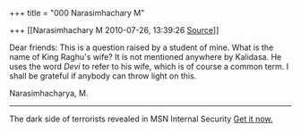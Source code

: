 +++
title = "000 Narasimhachary M"

+++
[[Narasimhachary M	2010-07-26, 13:39:26 [Source](https://groups.google.com/g/bvparishat/c/DkmZneqIiCY)]]



Dear friends: This is a question raised by a student of mine. What is the name of King Raghu's wife? It is not mentioned anywhere by Kalidasa. He uses the word *Devi* to refer to his wife, which is of course a common term. I shall be grateful if anybody can throw light on this.  
  
Narasimhacharya, M.  
  

------------------------------------------------------------------------

The dark side of terrorists revealed in MSN Internal Security [Get it now.](http://news.in.msn.com/internalsecurity/)

